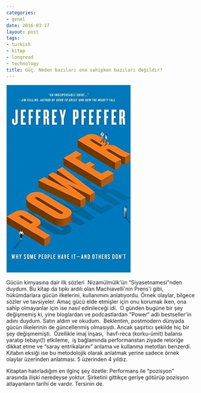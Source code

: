```yaml
---
categories:
- genel
date: 2016-03-17
layout: post
tags:
- turkish
- kitap
- longread
- technology
title: Güç. Neden bazıları ona sahipken bazıları değildir?
---
```


![image](/images/tumblr_inline_o46xk6NUd01r4exmc_540.jpg)

Gücün kimyasına dair ilk sözleri  Nizamülmülk'ün “Siyasetnamesi"nden duydum. Bu kitap da tıpkı ardılı olan Machiavelli'nin Prens'i gibi, hükümdarlara gücün ilkelerini, kullanımını anlatıyordu. Örnek olaylar, bilgece sözler ve tavsiyeler. Amaç gücü elde etmişler için onu korumak iken, ona sahip olmayanlar için ise nasıl edinileceği idi.  O günden bugüne bir şey değişmemiş ki, yine bloglardan ve podcastlardan "Power” adlı bestseller'in adını duydum. Satın aldım ve okudum.  Beklentim, postmodern dünyada gücün ilkelerinin de güncellenmiş olmasıydı. Ancak şaşırtıcı şekilde hiç bir şey değişmemişti.  Özellikle imaj inşası,  havf-reca (korku-ümit) balansı yaratıp tebayı(!) etkileme,  iş bağlamında performanstan ziyade retoriğe dikkat etme ve “saray entrikalarını” anlama ve kullanma metotları benzerdi. Kitabın eksiği ise bu metodolojik olarak anlatmak yerine sadece örnek olaylar üzerinden anlatması. 5 üzerinden 4 yıldız.

Kitaptan hatırladığım en ilginç şey özetle: Performans ile “pozisyon” arasında ilişki neredeyse yoktur. Şirketini gittikçe geriye götürüp pozisyon atlayanların tarihi de vardır. Tersinin de.
